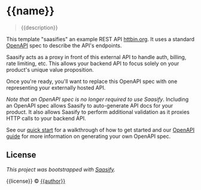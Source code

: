 # {{name}}

> {{description}}

This template "saasifies" an example REST API [httbin.org](https://httpbin.org). It uses a standard [OpenAPI](https://swagger.io/specification/) spec to describe the API's endpoints.

Saasify acts as a proxy in front of this external API to handle auth, billing, rate limiting, etc. This allows your backend API to focus solely on your product's unique value proposition.

Once you're ready, you'll want to replace this OpenAPI spec with one representing your externally hosted API.

_Note that an OpenAPI spec is no longer required to use Saasify_. Including an OpenAPI spec allows Saasify to auto-generate API docs for your product. It also allows Saasify to perform additional validation as it proxies HTTP calls to your backend API.

See our [quick start](https://docs.saasify.sh/#/quick-start) for a walkthrough of how to get started and our [OpenAPI guide](https://docs.saasify.sh/#/openapi) for more information on generating your own OpenAPI spec.

## License

_This project was bootstrapped with [Saasify](https://saasify.sh)._

{{license}} © [{{author}}](https://github.com/{{author}})
